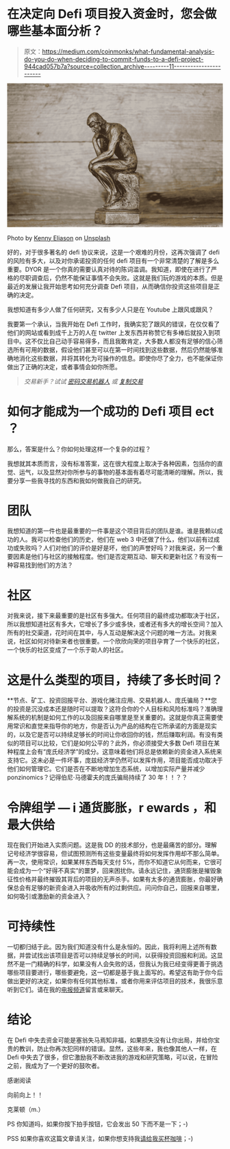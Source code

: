 # 在决定向 Defi 项目投入资金时，您会做哪些基本面分析？

> 原文：<https://medium.com/coinmonks/what-fundamental-analysis-do-you-do-when-deciding-to-commit-funds-to-a-defi-project-944cad057b7a?source=collection_archive---------11----------------------->

![](img/3d7d55e7966c8b42185a5aaccb1beec6.png)

Photo by [Kenny Eliason](https://unsplash.com/@neonbrand?utm_source=medium&utm_medium=referral) on [Unsplash](https://unsplash.com?utm_source=medium&utm_medium=referral)

好的，对于很多著名的 defi 协议来说，这是一个艰难的月份，这再次强调了 defi 的风险有多大，以及对你承诺投资的任何 defi 项目有一个非常清楚的了解是多么重要。DYOR 是一个你真的需要认真对待的陈词滥调。我知道，即使在进行了严格的尽职调查后，仍然不能保证事情不会失败。这就是我们玩的游戏的本质。但是最近的发展让我开始思考如何充分调查 Defi 项目，从而确信你投资这些项目是正确的决定。

我想知道有多少人做了任何研究，又有多少人只是在 Youtube 上跟风或跟风？

我要第一个承认，当我开始在 Defi 工作时，我确实犯了跟风的错误，在仅仅看了他们的网站或看到成千上万的人在 twitter 上发东西并称赞它有多棒后就投入到项目中。这不仅比自己动手容易得多，而且我敢肯定，大多数人都没有足够的信心筛选所有可用的数据，假设他们甚至可以在第一时间找到这些数据，然后仍然能够准确地消化这些数据，并将其转化为可操作的信息。即使你尽了全力，也不能保证你做出了正确的决定，或者事情会如你所愿。

> *交易新手？试试* [*密码交易机器人*](/coinmonks/crypto-trading-bot-c2ffce8acb2a) *或* [*复制交易*](/coinmonks/top-10-crypto-copy-trading-platforms-for-beginners-d0c37c7d698c)

# **如何才能成为一个成功的 Defi 项目** ect **？**

那么，答案是什么？你如何处理这样一个复杂的过程？

我想就其本质而言，没有标准答案，这在很大程度上取决于各种因素，包括你的直觉、运气，以及显然对你所参与的事物的基本面有着尽可能清晰的理解。所以，我要分享一些我寻找的东西和我如何做我自己的研究。

# **团队**

我想知道的第一件也是最重要的一件事是这个项目背后的团队是谁。谁是我赖以成功的人。我可以检查他们的历史，他们在 web 3 中还做了什么，他们以前有过成功或失败吗？人们对他们的评价是好是坏，他们的声誉好吗？对我来说，另一个重要因素是他们与社区的接触程度。他们是否定期互动、聊天和更新社区？有没有一种容易找到他们的方法？

# **社区**

对我来说，接下来最重要的是社区有多强大。任何项目的最终成功都取决于社区，所以我想知道社区有多大，它增长了多少或多快，或者还有多大的增长空间？加入所有的社交渠道，花时间在其中，与人互动是解决这个问题的唯一方法。对我来说，社区如何对待新来者也很重要。一个欣欣向荣的项目孕育了一个快乐的社区，一个快乐的社区变成了一个乐于助人的社区。

# 这是什么类型的项目，持续了多长时间？

**节点、矿工、投资回报平台、游戏化赌注应用、交易机器人、庞氏骗局？**您的投资是沉没成本还是随时可以提取？这符合你的个人目标和风险标准吗？准确理解系统的机制是如何工作的以及回报来自哪里是至关重要的。这就是你真正需要使用常识和直觉来指导你的地方，你是否认为产品的结构在它所承诺的方面是现实的，以及它是否可以持续足够长的时间让你收回你的钱，然后赚取利润。有没有类似的项目可以比较，它们是如何公平的？此外，你必须接受大多数 Defi 项目在某种程度上会有“庞氏经济学”的成分。这意味着他们将总是依赖新的资金进入系统来支持它。这未必是一件坏事，庞兹经济学仍然可以发挥作用，项目能否成功取决于他们如何管理它。它们是否在不断地增加生态系统，以增加实际产量并减少 ponzinomics？记得伯尼·马德霍夫的庞氏骗局持续了 30 年！！？？

# **令牌组学** — i **通货膨胀**，r **ewards** ，**和最大供给**

现在我们开始进入实质问题。这是我 DD 的技术部分，也是最痛苦的部分。理解记号经济学很容易，但试图预测所有这些变量最终将如何发挥作用却不那么简单。再一次，使用常识，如果某样东西每天支付 5%，而你不知道它从何而来，它很可能会成为一个“好得不真实”的噩梦，回来困扰你。请永远记住，通货膨胀是摧毁象征性价格并最终摧毁其背后的项目的无声杀手。如果有太多的通货膨胀，你最好确保总会有足够的新资金进入并吸收所有的过剩供应。问问你自己，回报来自哪里，如何吸引或激励新的资金进入？

# 可持续性

一切都归结于此。因为我们知道没有什么是永恒的。因此，我将利用上述所有数据，并尝试找出该项目是否可以持续足够长的时间，以获得投资回报和利润。这显然不是一门精确的科学，如果没有人会失败的话，但我认为我已经变得更善于挑选哪些项目要进行，哪些要避免，这一切都是基于我上面写的。希望这有助于你今后做出更好的决定，如果你有任何其他标准，或者你用来评估项目的技术，我很乐意听到它们。请在我的[电报频道](https://t.me/+iUWmna2lUNYxYjg8)留言或来聊天。

# 结论

在 Defi 中失去资金可能是塞翁失马焉知非福，如果损失没有让你出局，并给你宝贵的教训，防止你再次犯同样的错误。显然，这些年来，我也像其他人一样，在 Defi 中失去了很多，但它激励我不断改进我的游戏和研究策略，可以说，在冒险之前，我成为了一个更好的鼓吹者。

感谢阅读

向前向上！！

克莱顿（m.）

PS 你知道吗，如果你按下拍手按钮，它会发出 50 下而不是一下；-)

PSS 如果你喜欢这篇文章请关注，如果你想支持我[请给我买杯咖啡](http://buymeacoffee.com/earndailycrypto)；-)